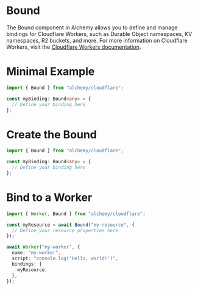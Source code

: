 # Bound

The Bound component in Alchemy allows you to define and manage bindings for Cloudflare Workers, such as Durable Object namespaces, KV namespaces, R2 buckets, and more. For more information on Cloudflare Workers, visit the [Cloudflare Workers documentation](https://developers.cloudflare.com/workers/).

# Minimal Example

```ts
import { Bound } from "alchemy/cloudflare";

const myBinding: Bound<any> = {
  // Define your binding here
};
```

# Create the Bound

```ts
import { Bound } from "alchemy/cloudflare";

const myBinding: Bound<any> = {
  // Define your binding here
};
```

# Bind to a Worker

```ts
import { Worker, Bound } from "alchemy/cloudflare";

const myResource = await Bound("my-resource", {
  // Define your resource properties here
});

await Worker("my-worker", {
  name: "my-worker",
  script: "console.log('Hello, world!')",
  bindings: {
    myResource,
  },
});
```